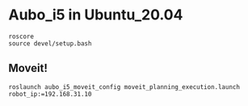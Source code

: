 # Aubo_i5 in Ubuntu_20.04
```
roscore
source devel/setup.bash
```

## Moveit!
```
roslaunch aubo_i5_moveit_config moveit_planning_execution.launch robot_ip:=192.168.31.10
```
